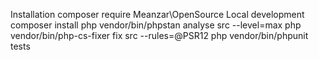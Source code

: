 Installation
composer require Meanzar\OpenSource
Local development
composer install
 php vendor/bin/phpstan analyse src --level=max
php vendor/bin/php-cs-fixer fix src --rules=@PSR12
php vendor/bin/phpunit tests